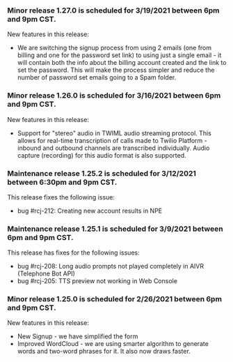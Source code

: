 ### Minor release 1.27.0 is scheduled for 3/19/2021 between 6pm and 9pm CST.

New features in this release:
* We are switching the signup process from using 2 emails (one from billing and one for the password set link) to using just a single email - it will contain both the info about the billing account created and the link to set the password. This will make the process simpler and reduce the number of password set emails going to a Spam folder. 

### Minor release 1.26.0 is scheduled for 3/16/2021 between 6pm and 9pm CST.

New features in this release:
* Support for "stereo" audio in TWIML audio streaming protocol. This allows for real-time transcription of calls made to Twilio Platform - inbound and outbound channels are transcribed individually. Audio capture (recording) for this audio format is also supported.

### Maintenance release 1.25.2 is scheduled for 3/12/2021 between 6:30pm and 9pm CST.

This release fixes the following issue:
* bug #rcj-212: Creating new account results in NPE

### Maintenance release 1.25.1 is scheduled for 3/9/2021 between 6pm and 9pm CST.

This release has fixes for the following issues:
* bug #rcj-208: Long audio prompts not played completely in AIVR (Telephone Bot API)
* bug #rcj-205: TTS preview not working in Web Console

### Minor release 1.25.0 is scheduled for 2/26/2021 between 6pm and 9pm CST.

New features in this release:
* New Signup - we have simplified the form
* Improved WordCloud - we are using smarter algorithm to generate words and two-word phrases for it. It also now draws faster. 













































